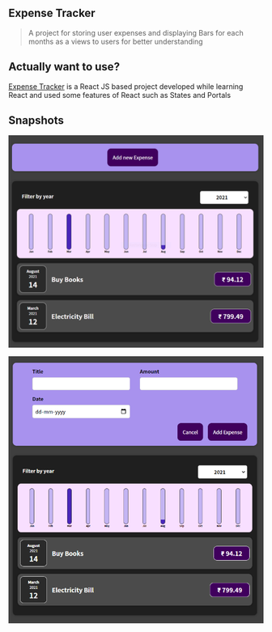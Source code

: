 ## Expense Tracker
> A project for storing user expenses and displaying Bars for each months as a views to users for better understanding 

## Actually want to use?
[Expense Tracker](https://expense-tracker.netlify.app/) is a React JS based project developed while learning React and used some features of React such as States and Portals

## Snapshots

![](output/ss1.PNG)

![](output/ss2.PNG)
